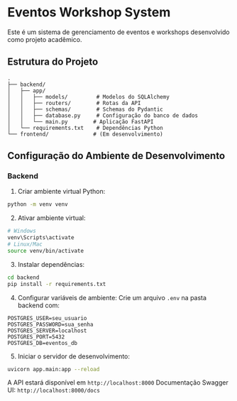 # Eventos Workshop System

Este é um sistema de gerenciamento de eventos e workshops desenvolvido como projeto acadêmico.

## Estrutura do Projeto

```
.
├── backend/
│   ├── app/
│   │   ├── models/         # Modelos do SQLAlchemy
│   │   ├── routers/        # Rotas da API
│   │   ├── schemas/        # Schemas do Pydantic
│   │   ├── database.py     # Configuração do banco de dados
│   │   └── main.py        # Aplicação FastAPI
│   └── requirements.txt    # Dependências Python
└── frontend/              # (Em desenvolvimento)
```

## Configuração do Ambiente de Desenvolvimento

### Backend

1. Criar ambiente virtual Python:
```bash
python -m venv venv
```

2. Ativar ambiente virtual:
```bash
# Windows
venv\Scripts\activate
# Linux/Mac
source venv/bin/activate
```

3. Instalar dependências:
```bash
cd backend
pip install -r requirements.txt
```

4. Configurar variáveis de ambiente:
Crie um arquivo `.env` na pasta backend com:
```
POSTGRES_USER=seu_usuario
POSTGRES_PASSWORD=sua_senha
POSTGRES_SERVER=localhost
POSTGRES_PORT=5432
POSTGRES_DB=eventos_db
```

5. Iniciar o servidor de desenvolvimento:
```bash
uvicorn app.main:app --reload
```

A API estará disponível em `http://localhost:8000`
Documentação Swagger UI: `http://localhost:8000/docs`
